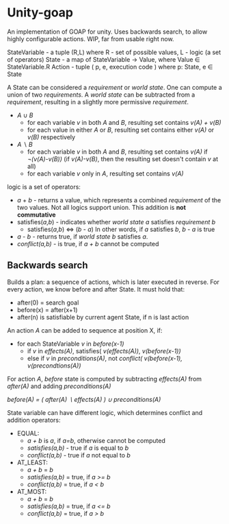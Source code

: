 # Unity-goap
An implementation of GOAP for unity. Uses backwards search, to allow highly configurable actions. WIP, far from usable right now.


StateVariable - a tuple (R,L) where R - set of possible values, L - logic (a set of operators)
State - a map of StateVariable → Value, where Value ∈ StateVariable.R
Action - tuple ( p, e, execution code ) where p: State, e ∈ State

A State can be considered a *requirement* or *world state*. One can compute a union of two *requirements*. A *world state* can be subtracted from a *requirement*, resulting in a slightly more permissive *requirement*.
* *A* ∪ *B*
  * for each variable *v* in both *A* and *B*, resulting set contains *v(A) + v(B)*
  * for each value in either *A* or *B*, resulting set contains either *v(A)* or *v(B)* respectively
* *A* ∖ *B*
  * for each variable *v* in both *A* and *B*, resulting set contains *v(A)* if *¬(v(A)-v(B))* (if *v(A)-v(B)*, then the resulting set doesn't contain *v* at all)
  * for each variable *v* only in *A*, resulting set contains *v(A)*

logic is a set of operators:
* *a* + *b* - returns a value, which represents a combined *requirement* of the two values. Not all logics support union. This addition is **not commutative**
* satisfies(*a*,*b*) - indicates whether *world state* *a* satisfies *requirement* *b* 
  * satisfies(*a*,*b*) ⇔ (*b* - *a*) In other words, if *a* satisfies *b*, *b - a* is true
* *a* - *b* - returns true, if *world state* *b* satisfies *a*.
* *conflict(a,b)* - is true, if *a + b* cannot be computed

## Backwards search
Builds a plan: a sequence of actions, which is later executed in reverse. For every action, we know before and after State. It must hold that:
* after(0) = search goal
* before(x) = after(x+1)
* after(n) is satisfiable by current agent State, if n is last action

An action *A* can be added to sequence at position X, if:
* for each StateVariable *v* in *before(x-1)*
  * if *v* in *effects(A)*, satisfies( *v(effects(A))*, *v(before(x-1))*
  * else if *v* in *preconditions(A)*, not *conflict( v(before(x-1), v(precondtions(A))*

For action *A*, *before* state is computed by subtracting *effects(A)* from *after(A)* and adding *preconditions(A)*

*before(A) = ( after(A) ∖ effects(A) ) ∪ preconditions(A)*

State variable can have different logic, which determines conflict and addition operators:
* EQUAL: 
  *  *a + b* is *a*, if *a=b*, otherwise cannot be computed
  *  *satisfies(a,b)* - true if *a* is equal to *b*
  * *conflict(a,b)* - true if *a* not equal to *b*
* AT_LEAST:
  * *a + b* = *b*
  * *satisfies(a,b)* = true, if *a >= b*
  * *conflict(a,b)* = true, if *a < b*
* AT_MOST: 
  * *a + b* = *b*
  * *satisfies(a,b)* = true, if *a <= b*
  * *conflict(a,b)* = true, if *a > b*
